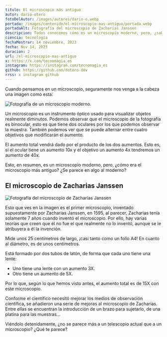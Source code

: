 ```yaml
---
titulo: El microscopio más antiguo
autor: dario-otero
fotoDelAutor: /images/autores/dario-o.webp
portada: /images/contenido/el-microscopio-mas-antiguo/portada.webp
portadaAlt: Fotografía del microscopio de Zacharias Janssen
descripcion: Todos conocemos cómo es un microscopio moderno, pero, ¿sabes cómo era uno antiguo? ¿Y el primer microscopio de la historia?
ciencia: tecnología
fechaMostrar: 14 noviembre, 2023
fecha: Nov 14, 2023
duracion: 2
url: /el-microscopio-mas-antiguo
x: https://x.com/tecnomagia_es
instagram: https://instagram.com/tecnomagia_es
github: https://github.com/dotero-dev
rrss: x instagram github
---
```


Cuando pensamos en un microscopio, seguramente nos venga a la cabeza una imagen como esta:

![Fotografía de un microscopio moderno.](/images/contenido/el-microscopio-mas-antiguo/microscopio-moderno.webp)

Un microscopio es un instrumento óptico usado para visualizar objetos realmente diminutos. Podemos observar que el microscopio de la fotografía es binocular, esto es que tiene dos oculares por los que podemos observar la muestra. También podemos ver que se puede alternar entre cuatro objetivos que modificarán el aumento. 

El aumento total vendrá dado por el producto de los dos aumentos. Esto es, si el ocular tiene un aumento 10x y el objetivo un aumento 4x tendremos un aumento de 40x.

Esto, en resumen, es un microscopio moderno, pero, ¿cómo era el microscopio más antiguo? ¿Se parece en algo al moderno?

## El microscopio de Zacharias Janssen

![Fotografía del microscopio de Zacharias Janssen](/images/contenido/el-microscopio-mas-antiguo/portada.webp)

Esto que ves en la imagen es el primer microscopio, inventado supuestamente por Zacharias Janssen, en 1595, al parecer, Zacharias tenía solamente 7 años cuando inventó el microscopio. Por ello, hay varias teorías que creen que él no fue el que realmente no lo inventó, aunque se le atribuyera a él la invención.

Mide unos 25 centímetros de largo, ¡casi tanto como un folio A4! En cuanto al diámetro, es de unos centímetros.

Está formado por dos tubos de latón, de forma que cada uno tiene una lente:

- Uno tiene una lente con un aumento 3X.
- Otro tiene un aumento de 5X.

Por lo que, según lo que hemos visto antes, el aumento total es de 15X con este microscopio.

Conforme el científico necesitó mejorar los medios de observación científica, se añadieron una serie de mejoras al microscopio de Zacharias. Entre ellas se encuentran la introducción de un brazo para sujetarlo, de una platina para las muestras...

Viéndolo detenidamente, ¿no se parece más a un telescopio actual que a un microscopio? ¿Qué te parece?